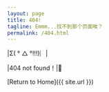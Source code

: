 ```yaml
---
layout: page
title: 404!
tagline: Emmm...找不到那个页面唉？
permalink: /404.html
---
```


|Σ( ° △ °!!!)︴|

|404 not found！|:see_no_evil:

[Return to Home]({{ site.url }})
